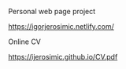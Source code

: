 Personal web page project

https://igorjerosimic.netlify.com/

Online CV

https://ijerosimic.github.io/CV.pdf
